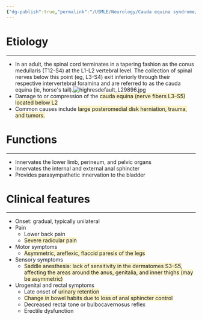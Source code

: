 ```yaml
---
{"dg-publish":true,"permalink":"/USMLE/Neurology/Cauda equina syndrome/"}
---
```


# Etiology
---
- In an adult, the spinal cord terminates in a tapering fashion as the conus medullaris (T12-S4) at the L1-L2 vertebral level.  The collection of spinal nerves below this point (eg, L3-S4) exit inferiorly through their respective intervertebral foramina and are referred to as the cauda equina (ie, horse's tail).![highresdefault_L29896.jpg](/img/user/appendix/highresdefault_L29896.jpg)
- Damage to or compression of the <span style="background:rgba(240, 200, 0, 0.2)">cauda equina (nerve fibers L3–S5) located below L2 </span>
- Common causes include <span style="background:rgba(240, 200, 0, 0.2)">large posteromedial disk herniation, trauma, and tumors.</span>
# Functions
---
- Innervates the lower limb, perineum, and pelvic organs
- Innervates the internal and external anal sphincter
- Provides parasympathetic innervation to the bladder
# Clinical features
---
- Onset: gradual, typically unilateral
- Pain
	- Lower back pain
	- <span style="background:rgba(240, 200, 0, 0.2)">Severe radicular pain</span>
- Motor symptoms
	- <span style="background:rgba(240, 200, 0, 0.2)">Asymmetric, areflexic, flaccid paresis of the legs</span>
- Sensory symptoms
	- <span style="background:rgba(240, 200, 0, 0.2)">Saddle anesthesia: lack of sensitivity in the dermatomes S3–S5, affecting the areas around the anus, genitalia, and inner thighs (may be asymmetric) </span>
- Urogenital and rectal symptoms
	- Late onset of <span style="background:rgba(240, 200, 0, 0.2)">urinary retention</span>
	- <span style="background:rgba(240, 200, 0, 0.2)">Change in bowel habits due to loss of anal sphincter control</span>
	- Decreased rectal tone or bulbocavernosus reflex
	- Erectile dysfunction

